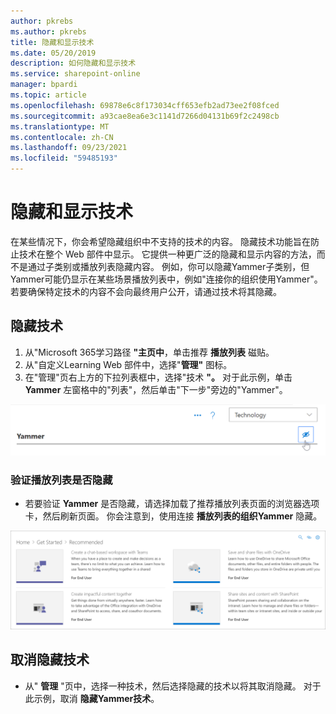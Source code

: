 ```yaml
---
author: pkrebs
ms.author: pkrebs
title: 隐藏和显示技术
ms.date: 05/20/2019
description: 如何隐藏和显示技术
ms.service: sharepoint-online
manager: bpardi
ms.topic: article
ms.openlocfilehash: 69878e6c8f173034cff653efb2ad73ee2f08fced
ms.sourcegitcommit: a93cae8ea6e3c1141d7266d04131b69f2c2498cb
ms.translationtype: MT
ms.contentlocale: zh-CN
ms.lasthandoff: 09/23/2021
ms.locfileid: "59485193"
---
```

# <a name="hide-and-show-technology"></a>隐藏和显示技术

在某些情况下，你会希望隐藏组织中不支持的技术的内容。 隐藏技术功能旨在防止技术在整个 Web 部件中显示。 它提供一种更广泛的隐藏和显示内容的方法，而不是通过子类别或播放列表隐藏内容。 例如，你可以隐藏Yammer子类别，但Yammer可能仍显示在某些场景播放列表中，例如"连接你的组织使用Yammer"。 若要确保特定技术的内容不会向最终用户公开，请通过技术将其隐藏。 

## <a name="hide-a-technology"></a>隐藏技术

1. 从"Microsoft 365学习路径 **"主页中**，单击推荐 **播放列表** 磁贴。
2. 从"自定义Learning Web 部件中，选择"**管理"** 图标。
3. 在"管理"页右上方的下拉列表框中，选择"技术 **"。**
对于此示例，单击 **Yammer** 左窗格中的"列表"，然后单击"下一步"旁边的"Yammer"。  

![隐藏技术](media/cg-hidetech.png)

### <a name="verify-the-playlist-is-hidden"></a>验证播放列表是否隐藏
- 若要验证 **Yammer** 是否隐藏，请选择加载了推荐播放列表页面的浏览器选项卡，然后刷新页面。 你会注意到，使用连接 **播放列表的组织Yammer** 隐藏。 

![隐藏技术刷新](media/cg-hidetechrefresh.png)

## <a name="unhide-a-technology"></a>取消隐藏技术

- 从" **管理** "页中，选择一种技术，然后选择隐藏的技术以将其取消隐藏。 对于此示例，取消 **隐藏Yammer技术**。 